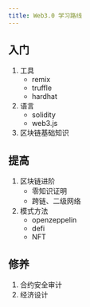 ```yaml
---
title: Web3.0 学习路线
---
```


## 入门

1. 工具
   - remix
   - truffle
   - hardhat
2. 语言
    - solidity
    - web3.js
3. 区块链基础知识

## 提高

1. 区块链进阶
    - 零知识证明
    - 跨链、二级网络
2. 模式方法
    - openzeppelin
    - defi
    - NFT

## 修养

1. 合约安全审计
2. 经济设计
